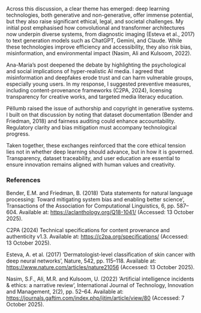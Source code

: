 Across this discussion, a clear theme has emerged: deep learning technologies, both generative and non-generative, offer immense potential, but they also raise significant ethical, legal, and societal challenges. My initial post emphasised how convolutional and transformer architectures now underpin diverse systems, from diagnostic imaging (Esteva et al., 2017) to text generation models such as ChatGPT, Gemini, and Claude. While these technologies improve efficiency and accessibility, they also risk bias, misinformation, and environmental impact (Nasim, Ali and Kulsoom, 2022).

Ana-Maria’s post deepened the debate by highlighting the psychological and social implications of hyper-realistic AI media. I agreed that misinformation and deepfakes erode trust and can harm vulnerable groups, especially young users. In my response, I suggested preventive measures, including content-provenance frameworks (C2PA, 2024), licensing transparency for creative works, and targeted media literacy education.

Pëllumb raised the issue of authorship and copyright in generative systems. I built on that discussion by noting that dataset documentation (Bender and Friedman, 2018) and fairness auditing could enhance accountability. Regulatory clarity and bias mitigation must accompany technological progress.

Taken together, these exchanges reinforced that the core ethical tension lies not in whether deep learning should advance, but in how it is governed. Transparency, dataset traceability, and user education are essential to ensure innovation remains aligned with human values and creativity.

### References
Bender, E.M. and Friedman, B. (2018) ‘Data statements for natural language processing: Toward mitigating system bias and enabling better science’, Transactions of the Association for Computational Linguistics, 6, pp. 587–604. Available at: https://aclanthology.org/Q18-1041/ (Accessed: 13 October 2025).

C2PA (2024) Technical specifications for content provenance and authenticity v1.3. Available at: https://c2pa.org/specifications/ (Accessed: 13 October 2025).

Esteva, A. et al. (2017) ‘Dermatologist-level classification of skin cancer with deep neural networks’, Nature, 542, pp. 115–118. Available at: https://www.nature.com/articles/nature21056 (Accessed: 13 October 2025).

Nasim, S.F., Ali, M.R. and Kulsoom, U. (2022) ‘Artificial intelligence incidents & ethics: a narrative review’, International Journal of Technology, Innovation and Management, 2(2), pp. 52–64. Available at: https://journals.gaftim.com/index.php/ijtim/article/view/80 (Accessed: 7 October 2025).

